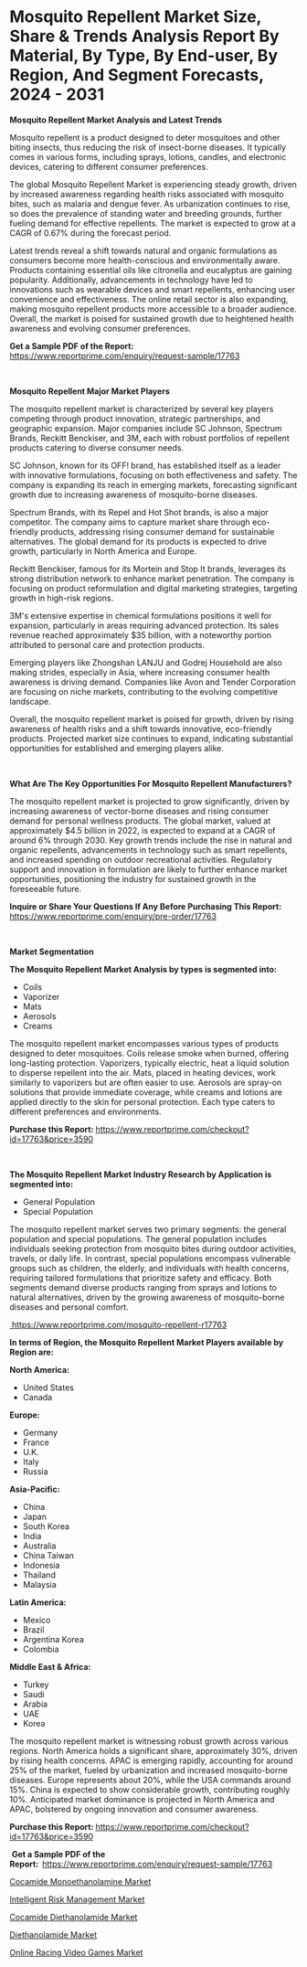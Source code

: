<p><h1>Mosquito Repellent Market Size, Share & Trends Analysis Report By Material, By Type, By End-user, By Region, And Segment Forecasts, 2024 - 2031</h1></p><p><strong>Mosquito Repellent Market Analysis and Latest Trends</strong></p>
<p><p>Mosquito repellent is a product designed to deter mosquitoes and other biting insects, thus reducing the risk of insect-borne diseases. It typically comes in various forms, including sprays, lotions, candles, and electronic devices, catering to different consumer preferences. </p><p>The global Mosquito Repellent Market is experiencing steady growth, driven by increased awareness regarding health risks associated with mosquito bites, such as malaria and dengue fever. As urbanization continues to rise, so does the prevalence of standing water and breeding grounds, further fueling demand for effective repellents. The market is expected to grow at a CAGR of 0.67% during the forecast period.</p><p>Latest trends reveal a shift towards natural and organic formulations as consumers become more health-conscious and environmentally aware. Products containing essential oils like citronella and eucalyptus are gaining popularity. Additionally, advancements in technology have led to innovations such as wearable devices and smart repellents, enhancing user convenience and effectiveness. The online retail sector is also expanding, making mosquito repellent products more accessible to a broader audience. Overall, the market is poised for sustained growth due to heightened health awareness and evolving consumer preferences.</p></p>
<p><strong>Get a Sample PDF of the Report:&nbsp;</strong> <a href="https://www.reportprime.com/enquiry/request-sample/17763?utm_campaign=99&utm_medium=2&utm_source=Github&utm_content=ia&utm_term=20112024&utm_id=mosquito-repellent">https://www.reportprime.com/enquiry/request-sample/17763</a></p>
<p>&nbsp;</p>
<p><strong>Mosquito Repellent Major Market Players</strong></p>
<p><p>The mosquito repellent market is characterized by several key players competing through product innovation, strategic partnerships, and geographic expansion. Major companies include SC Johnson, Spectrum Brands, Reckitt Benckiser, and 3M, each with robust portfolios of repellent products catering to diverse consumer needs.</p><p>SC Johnson, known for its OFF! brand, has established itself as a leader with innovative formulations, focusing on both effectiveness and safety. The company is expanding its reach in emerging markets, forecasting significant growth due to increasing awareness of mosquito-borne diseases.</p><p>Spectrum Brands, with its Repel and Hot Shot brands, is also a major competitor. The company aims to capture market share through eco-friendly products, addressing rising consumer demand for sustainable alternatives. The global demand for its products is expected to drive growth, particularly in North America and Europe.</p><p>Reckitt Benckiser, famous for its Mortein and Stop It brands, leverages its strong distribution network to enhance market penetration. The company is focusing on product reformulation and digital marketing strategies, targeting growth in high-risk regions.</p><p>3M's extensive expertise in chemical formulations positions it well for expansion, particularly in areas requiring advanced protection. Its sales revenue reached approximately $35 billion, with a noteworthy portion attributed to personal care and protection products.</p><p>Emerging players like Zhongshan LANJU and Godrej Household are also making strides, especially in Asia, where increasing consumer health awareness is driving demand. Companies like Avon and Tender Corporation are focusing on niche markets, contributing to the evolving competitive landscape.</p><p>Overall, the mosquito repellent market is poised for growth, driven by rising awareness of health risks and a shift towards innovative, eco-friendly products. Projected market size continues to expand, indicating substantial opportunities for established and emerging players alike.</p></p>
<p>&nbsp;</p>
<p><strong>What Are The Key Opportunities For Mosquito Repellent Manufacturers?</strong></p>
<p><p>The mosquito repellent market is projected to grow significantly, driven by increasing awareness of vector-borne diseases and rising consumer demand for personal wellness products. The global market, valued at approximately $4.5 billion in 2022, is expected to expand at a CAGR of around 6% through 2030. Key growth trends include the rise in natural and organic repellents, advancements in technology such as smart repellents, and increased spending on outdoor recreational activities. Regulatory support and innovation in formulation are likely to further enhance market opportunities, positioning the industry for sustained growth in the foreseeable future.</p></p>
<p><strong>Inquire or Share Your Questions If Any Before Purchasing This Report:</strong> <a href="https://www.reportprime.com/enquiry/pre-order/17763?utm_campaign=99&utm_medium=2&utm_source=Github&utm_content=ia&utm_term=20112024&utm_id=mosquito-repellent">https://www.reportprime.com/enquiry/pre-order/17763</a></p>
<p>&nbsp;</p>
<p><strong>Market Segmentation</strong></p>
<p><strong>The Mosquito Repellent Market Analysis by types is segmented into:</strong></p>
<p><ul><li>Coils</li><li>Vaporizer</li><li>Mats</li><li>Aerosols</li><li>Creams</li></ul></p>
<p><p>The mosquito repellent market encompasses various types of products designed to deter mosquitoes. Coils release smoke when burned, offering long-lasting protection. Vaporizers, typically electric, heat a liquid solution to disperse repellent into the air. Mats, placed in heating devices, work similarly to vaporizers but are often easier to use. Aerosols are spray-on solutions that provide immediate coverage, while creams and lotions are applied directly to the skin for personal protection. Each type caters to different preferences and environments.</p></p>
<p><strong>Purchase this Report:&nbsp;</strong><a href="https://www.reportprime.com/checkout?id=17763&price=3590&utm_campaign=99&utm_medium=2&utm_source=Github&utm_content=ia&utm_term=20112024&utm_id=mosquito-repellent">https://www.reportprime.com/checkout?id=17763&price=3590</a></p>
<p>&nbsp;</p>
<p><strong>The Mosquito Repellent Market Industry Research by Application is segmented into:</strong></p>
<p><ul><li>General Population</li><li>Special Population</li></ul></p>
<p><p>The mosquito repellent market serves two primary segments: the general population and special populations. The general population includes individuals seeking protection from mosquito bites during outdoor activities, travels, or daily life. In contrast, special populations encompass vulnerable groups such as children, the elderly, and individuals with health concerns, requiring tailored formulations that prioritize safety and efficacy. Both segments demand diverse products ranging from sprays and lotions to natural alternatives, driven by the growing awareness of mosquito-borne diseases and personal comfort.</p></p>
<p><a href="https://www.reportprime.com/mosquito-repellent-r17763?utm_campaign=99&utm_medium=2&utm_source=Github&utm_content=ia&utm_term=20112024&utm_id=mosquito-repellent">&nbsp;https://www.reportprime.com/mosquito-repellent-r17763</a></p>
<p><strong>In terms of Region, the Mosquito Repellent Market Players available by Region are:</strong></p>
<p>
    <p> <strong> North America: </strong>
        <ul>
            <li>United States</li>
            <li>Canada</li>
        </ul>
        </p> 
    <p> <strong> Europe: </strong>
        <ul>
            <li>Germany</li>
            <li>France</li>
            <li>U.K.</li>
            <li>Italy</li>
            <li>Russia</li>
        </ul>
        </p> 
    <p> <strong> Asia-Pacific: </strong>
        <ul>
            <li>China</li>
            <li>Japan</li>
            <li>South Korea</li>
            <li>India</li>
            <li>Australia</li>
            <li>China Taiwan</li>
            <li>Indonesia</li>
            <li>Thailand</li>
            <li>Malaysia</li>
        </ul>
        </p> 
    <p> <strong> Latin America: </strong>
        <ul>
            <li>Mexico</li>
            <li>Brazil</li>
            <li>Argentina Korea</li>
            <li>Colombia</li>
        </ul>
        </p> 
    <p> <strong> Middle East & Africa: </strong>
        <ul>
            <li>Turkey</li>
            <li>Saudi</li>
            <li>Arabia</li>
            <li>UAE</li>
            <li>Korea</li>
        </ul>
    </p>
    </p>
<p><p>The mosquito repellent market is witnessing robust growth across various regions. North America holds a significant share, approximately 30%, driven by rising health concerns. APAC is emerging rapidly, accounting for around 25% of the market, fueled by urbanization and increased mosquito-borne diseases. Europe represents about 20%, while the USA commands around 15%. China is expected to show considerable growth, contributing roughly 10%. Anticipated market dominance is projected in North America and APAC, bolstered by ongoing innovation and consumer awareness.</p></p>
<p><strong>Purchase this Report: </strong><a href="https://www.reportprime.com/checkout?id=17763&price=3590&utm_campaign=99&utm_medium=2&utm_source=Github&utm_content=ia&utm_term=20112024&utm_id=mosquito-repellent">https://www.reportprime.com/checkout?id=17763&price=3590</a></p>
<p>&nbsp;<strong>Get a Sample PDF of the Report:&nbsp;&nbsp;</strong><a href="https://www.reportprime.com/enquiry/request-sample/17763?utm_campaign=99&utm_medium=2&utm_source=Github&utm_content=ia&utm_term=20112024&utm_id=mosquito-repellent">https://www.reportprime.com/enquiry/request-sample/17763</a></p>
<p><strong></strong></p>
<p><p><a href="https://www.linkedin.com/pulse/cocamide-monoethanolamine-market-shifts-strategic-analysis-taqcc?utm_campaign=99&utm_medium=2&utm_source=Github&utm_content=ia&utm_term=20112024&utm_id=mosquito-repellent">Cocamide Monoethanolamine Market</a></p><p><a href="https://issuu.com/reportprime-2/docs/intelligent-risk-management-market-_dd87066a08975a?utm_campaign=99&utm_medium=2&utm_source=Github&utm_content=ia&utm_term=20112024&utm_id=mosquito-repellent">Intelligent Risk Management Market</a></p><p><a href="https://www.linkedin.com/pulse/global-cocamide-diethanolamide-market-opportunities-forecast-ta05c?utm_campaign=99&utm_medium=2&utm_source=Github&utm_content=ia&utm_term=20112024&utm_id=mosquito-repellent">Cocamide Diethanolamide Market</a></p><p><a href="https://www.linkedin.com/pulse/global-diethanolamide-market-comprehensive-analysis-size-share-1kqac?utm_campaign=99&utm_medium=2&utm_source=Github&utm_content=ia&utm_term=20112024&utm_id=mosquito-repellent">Diethanolamide Market</a></p><p><a href="https://issuu.com/reportprime-2/docs/online-racing-video-games-market-si_d917f5fedc2dc0?utm_campaign=99&utm_medium=2&utm_source=Github&utm_content=ia&utm_term=20112024&utm_id=mosquito-repellent">Online Racing Video Games Market</a></p></p>